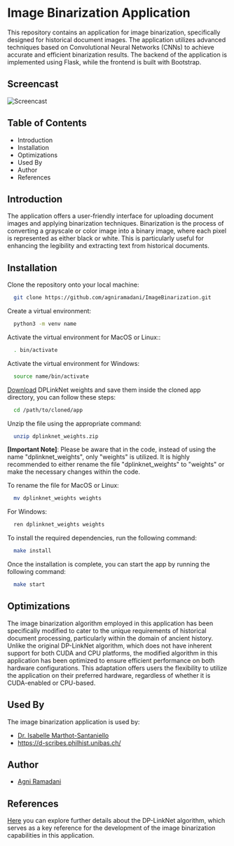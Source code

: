 
# Image Binarization Application

This repository contains an application for image binarization, specifically designed for historical document images. The application utilizes advanced techniques based on Convolutional Neural Networks (CNNs) to achieve accurate and efficient binarization results. The backend of the application is implemented using Flask, while the frontend is built with Bootstrap.




## Screencast

![Screencast](https://drive.google.com/uc?export=view&id=1nnbd7fsuwqublFyEfEHJfuP1cQDtIjNF)

## Table of Contents

- Introduction
- Installation
- Optimizations
- Used By
- Author
- References



## Introduction
The application offers a user-friendly interface for uploading document images and applying binarization techniques. Binarization is the process of converting a grayscale or color image into a binary image, where each pixel is represented as either black or white. This is particularly useful for enhancing the legibility and extracting text from historical documents.
## Installation

Clone the repository onto your local machine:
```bash
  git clone https://github.com/agniramadani/ImageBinarization.git
```
Create a virtual environment:
```bash
  python3 -m venv name
```
Activate the virtual environment for MacOS or Linux::
```bash
  . bin/activate
```
Activate the virtual environment for Windows:
```bash
  source name/bin/activate
```
[Download](https://drive.google.com/file/d/1A3QeiPwjQM2wUwMwyyWSgT9mzsEx4Q-T/view) DPLinkNet weights and save them inside the cloned app directory, you can follow these steps:
```bash
  cd /path/to/cloned/app
```
Unzip the file using the appropriate command:
```bash
  unzip dplinknet_weights.zip
```
**[Important Note]**: Please be aware that in the code, instead of using the name "dplinknet_weights", only "weights" is utilized. It is highly recommended to either rename the file "dplinknet_weights" to "weights" or make the necessary changes within the code.

To rename the file for MacOS or Linux: 
```bash
  mv dplinknet_weights weights
```
For Windows:
```bash
  ren dplinknet_weights weights
```
To install the required dependencies, run the following command:
```bash
  make install
```
Once the installation is complete, you can start the app by running the following command:
```bash
  make start
```



## Optimizations


The image binarization algorithm employed in this application has been specifically modified to cater to the unique requirements of historical document processing, particularly within the domain of ancient history. Unlike the original DP-LinkNet algorithm, which does not have inherent support for both CUDA and CPU platforms, the modified algorithm in this application has been optimized to ensure efficient performance on both hardware configurations. This adaptation offers users the flexibility to utilize the application on their preferred hardware, regardless of whether it is CUDA-enabled or CPU-based.



## Used By

The image binarization application is used by:

- [Dr. Isabelle Marthot-Santaniello](https://daw.philhist.unibas.ch/de/personen/isabelle-marthot-santaniello/)
- https://d-scribes.philhist.unibas.ch/


## Author
- [Agni Ramadani](https://github.com/agniramadani)


## References
[Here](https://github.com/beargolden/DP-LinkNet) you can explore further details about the DP-LinkNet algorithm, which serves as a key reference for the development of the image binarization capabilities in this application.